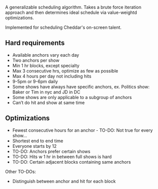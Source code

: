 A generalizable scheduling algorithm. Takes a brute force iteration approach and then determines ideal schedule via value-weightd optimizations.

Implemented for scheduling Cheddar's on-screen talent.

## Hard requirements
- Available anchors vary each day
- Two anchors per show
- Min 1 hr blocks, except specialty
- Max 3 consecutive hrs, optimize as few as possible
- Max 4 hours per day not including hits
- 9-5pm or 9-6pm daily
- Some shows have always have specific anchors, ex. Politics show: Baker or Tim in nyc and JD in DC
- Some shows are only applicable to a subgroup of anchors
- Can’t do hit and show at same time


## Optimizations
- Fewest consecutive hours for an anchor - TO-DO: Not true for every show...
- Shortest end to end time
- Everyone starts by 12
- TO-DO: Anchors prefer certain shows
- TO-DO: Hits w 1 hr in between full shows is hard
- TO-DO: Certain adjacent blocks containing same anchors

Other TO-DOs:
- Distinguish between anchor and hit for each block
